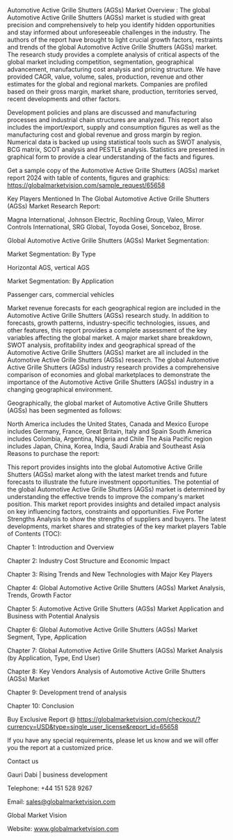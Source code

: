 Automotive Active Grille Shutters (AGSs) Market Overview :
The global Automotive Active Grille Shutters (AGSs) market is studied with great precision and comprehensively to help you identify hidden opportunities and stay informed about unforeseeable challenges in the industry. The authors of the report have brought to light crucial growth factors, restraints and trends of the global Automotive Active Grille Shutters (AGSs) market. The research study provides a complete analysis of critical aspects of the global market including competition, segmentation, geographical advancement, manufacturing cost analysis and pricing structure. We have provided CAGR, value, volume, sales, production, revenue and other estimates for the global and regional markets. Companies are profiled based on their gross margin, market share, production, territories served, recent developments and other factors.

Development policies and plans are discussed and manufacturing processes and industrial chain structures are analyzed. This report also includes the import/export, supply and consumption figures as well as the manufacturing cost and global revenue and gross margin by region. Numerical data is backed up using statistical tools such as SWOT analysis, BCG matrix, SCOT analysis and PESTLE analysis. Statistics are presented in graphical form to provide a clear understanding of the facts and figures.

Get a sample copy of the Automotive Active Grille Shutters (AGSs) market report 2024 with table of contents, figures and graphics: https://globalmarketvision.com/sample_request/65658

Key Players Mentioned In The Global Automotive Active Grille Shutters (AGSs) Market Research Report:

Magna International, Johnson Electric, Rochling Group, Valeo, Mirror Controls International, SRG Global, Toyoda Gosei, Sonceboz, Brose.

Global Automotive Active Grille Shutters (AGSs) Market Segmentation:

Market Segmentation: By Type

Horizontal AGS, vertical AGS

Market Segmentation: By Application

Passenger cars, commercial vehicles

Market revenue forecasts for each geographical region are included in the Automotive Active Grille Shutters (AGSs) research study. In addition to forecasts, growth patterns, industry-specific technologies, issues, and other features, this report provides a complete assessment of the key variables affecting the global market. A major market share breakdown, SWOT analysis, profitability index and geographical spread of the Automotive Active Grille Shutters (AGSs) market are all included in the Automotive Active Grille Shutters (AGSs) research. The global Automotive Active Grille Shutters (AGSs) industry research provides a comprehensive comparison of economies and global marketplaces to demonstrate the importance of the Automotive Active Grille Shutters (AGSs) industry in a changing geographical environment.

Geographically, the global market of Automotive Active Grille Shutters (AGSs) has been segmented as follows:

North America includes the United States, Canada and Mexico
Europe includes Germany, France, Great Britain, Italy and Spain
South America includes Colombia, Argentina, Nigeria and Chile
The Asia Pacific region includes Japan, China, Korea, India, Saudi Arabia and Southeast Asia
Reasons to purchase the report:

This report provides insights into the global Automotive Active Grille Shutters (AGSs) market along with the latest market trends and future forecasts to illustrate the future investment opportunities.
The potential of the global Automotive Active Grille Shutters (AGSs) market is determined by understanding the effective trends to improve the company's market position.
This market report provides insights and detailed impact analysis on key influencing factors, constraints and opportunities.
Five Porter Strengths Analysis to show the strengths of suppliers and buyers.
The latest developments, market shares and strategies of the key market players
Table of Contents (TOC):

Chapter 1: Introduction and Overview

Chapter 2: Industry Cost Structure and Economic Impact

Chapter 3: Rising Trends and New Technologies with Major Key Players

Chapter 4: Global Automotive Active Grille Shutters (AGSs) Market Analysis, Trends, Growth Factor

Chapter 5: Automotive Active Grille Shutters (AGSs) Market Application and Business with Potential Analysis

Chapter 6: Global Automotive Active Grille Shutters (AGSs) Market Segment, Type, Application

Chapter 7: Global Automotive Active Grille Shutters (AGSs) Market Analysis (by Application, Type, End User)

Chapter 8: Key Vendors Analysis of Automotive Active Grille Shutters (AGSs) Market

Chapter 9: Development trend of analysis

Chapter 10: Conclusion

Buy Exclusive Report @ https://globalmarketvision.com/checkout/?currency=USD&type=single_user_license&report_id=65658

If you have any special requirements, please let us know and we will offer you the report at a customized price.

Contact us

Gauri Dabi | business development

Telephone: +44 151 528 9267

Email: sales@globalmarketvision.com

Global Market Vision

Website: www.globalmarketvision.com
